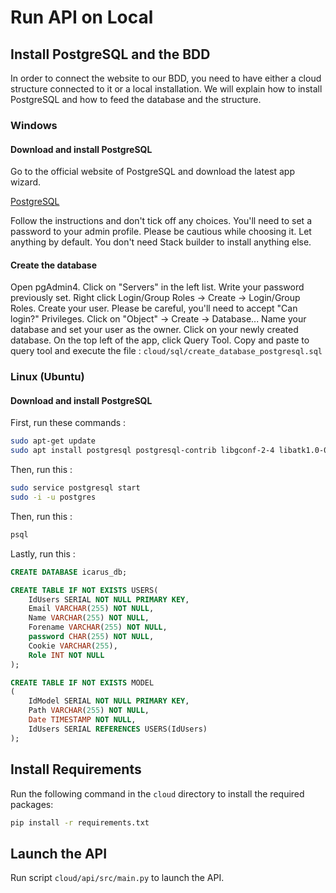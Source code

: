 # Run API on Local

## Install PostgreSQL and the BDD

In order to connect the website to our BDD, you need to have either a cloud structure connected to it or a local installation. We will explain how to install PostgreSQL and how to feed the database and the structure.

### Windows

#### Download and install PostgreSQL

Go to the official website of PostgreSQL and download the latest app wizard.

[PostgreSQL](https://www.enterprisedb.com/downloads/postgres-postgresql-downloads)

Follow the instructions and don't tick off any choices.
You'll need to set a password to your admin profile. Please be cautious while choosing it.
Let anything by default.
You don't need Stack builder to install anything else.

#### Create the database

Open pgAdmin4. Click on "Servers" in the left list. Write your password previously set.
Right click Login/Group Roles -> Create -> Login/Group Roles. Create your user. Please be careful, you'll need to accept "Can login?" Privileges.
Click on "Object" -> Create -> Database... Name your database and set your user as the owner.
Click on your newly created database. On the top left of the app, click Query Tool.
Copy and paste to query tool and execute the file : `cloud/sql/create_database_postgresql.sql`

### Linux (Ubuntu)

#### Download and install PostgreSQL

First, run these commands :
```bash
sudo apt-get update
sudo apt install postgresql postgresql-contrib libgconf-2-4 libatk1.0-0 libatk-bridge2.0-0 libgdk-pixbuf2.0-0 libgtk-3-0 libgbm-dev libnss3-dev libxss-dev libasound2
```

Then, run this :
```bash
sudo service postgresql start
sudo -i -u postgres
```

Then, run this :
```bash
psql
```

Lastly, run this :
```sql
CREATE DATABASE icarus_db;

CREATE TABLE IF NOT EXISTS USERS(
    IdUsers SERIAL NOT NULL PRIMARY KEY,
	Email VARCHAR(255) NOT NULL,
	Name VARCHAR(255) NOT NULL,
	Forename VARCHAR(255) NOT NULL,
    password CHAR(255) NOT NULL,
    Cookie VARCHAR(255),
	Role INT NOT NULL
);

CREATE TABLE IF NOT EXISTS MODEL
(
    IdModel SERIAL NOT NULL PRIMARY KEY,
	Path VARCHAR(255) NOT NULL,
	Date TIMESTAMP NOT NULL,
	IdUsers SERIAL REFERENCES USERS(IdUsers)
);
```

## Install Requirements

Run the following command in the `cloud` directory to install the required packages:

```bash
pip install -r requirements.txt
```

## Launch the API

Run script `cloud/api/src/main.py` to launch the API.
